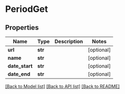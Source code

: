 # PeriodGet

## Properties
Name | Type | Description | Notes
------------ | ------------- | ------------- | -------------
**url** | **str** |  | [optional] 
**name** | **str** |  | [optional] 
**date_start** | **str** |  | [optional] 
**date_end** | **str** |  | [optional] 

[[Back to Model list]](../README.md#documentation-for-models) [[Back to API list]](../README.md#documentation-for-api-endpoints) [[Back to README]](../README.md)


